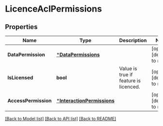 # LicenceAclPermissions

## Properties
Name | Type | Description | Notes
------------ | ------------- | ------------- | -------------
**DataPermission** | [***DataPermissions**](DataPermissions.md) |  | [optional] [default to null]
**IsLicensed** | **bool** | Value is true if feature is licenced. | [optional] [default to null]
**AccessPermission** | [***InteractionPermissions**](InteractionPermissions.md) |  | [optional] [default to null]

[[Back to Model list]](../README.md#documentation-for-models) [[Back to API list]](../README.md#documentation-for-api-endpoints) [[Back to README]](../README.md)

